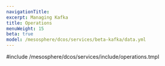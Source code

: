 ```yaml
---
navigationTitle:
excerpt: Managing Kafka
title: Operations
menuWeight: 15
beta: true
model: /mesosphere/dcos/services/beta-kafka/data.yml
---
```


#include /mesosphere/dcos/services/include/operations.tmpl
